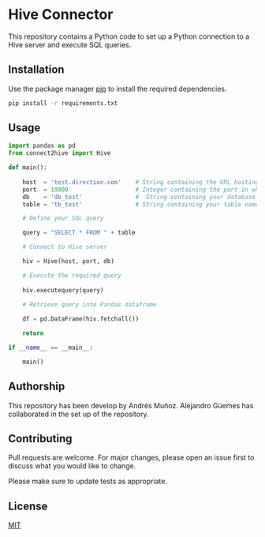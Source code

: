 # Hive Connector

This repository contains a Python code to set up a Python connection to a Hive server and execute SQL queries.

## Installation

Use the package manager [pip](https://pip.pypa.io/en/stable/) to install the required dependencies.

```bash
pip install -r requirements.txt
```

## Usage

```python
import pandas as pd
from connect2hive import Hive

def main():
    
    host  = 'test.direction.com'    # String containing the URL hosting your datanase (use "localhost" for databases running in your own system)
    port  = 10000                   # Integer containing the port in which your database is running
    db    = 'db_test'               #  String containing your database name
    table = 'tb_test'               # String containing your table name

    # Define your SQL query

    query = "SELECT * FROM " + table

    # Connect to Hive server

    hiv = Hive(host, port, db)

    # Execute the required query
       
    hiv.executequery(query)

    # Retrieve query into Pandas dataframe
       
    df = pd.DataFrame(hiv.fetchall())

    return

if __name__ == __main__:

    main()

```

## Authorship
This repository has been develop by Andrés Muñoz. Alejandro Güemes has collaborated in the set up of the repository.

## Contributing
Pull requests are welcome. For major changes, please open an issue first to discuss what you would like to change.

Please make sure to update tests as appropriate.

## License
[MIT](https://choosealicense.com/licenses/mit/)

